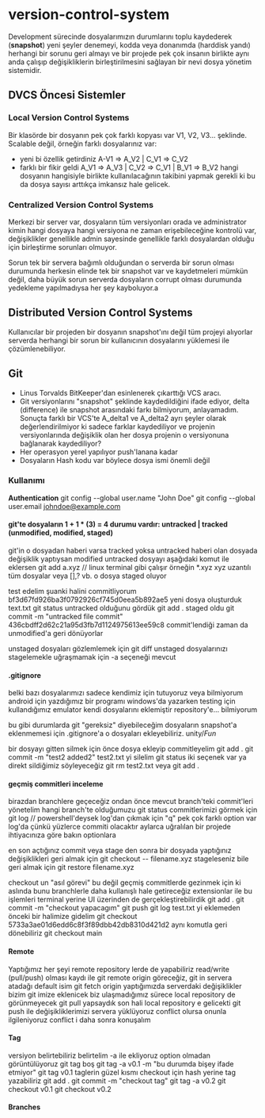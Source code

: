 # version-control-system
Development sürecinde dosyalarımızın durumlarını toplu kaydederek (**snapshot**) yeni şeyler denemeyi, kodda veya donanımda (harddisk yandı) herhangi bir sorunu geri almayı ve bir projede pek çok insanın birlikte aynı anda çalışıp değişikliklerin birleştirilmesini sağlayan bir nevi dosya yönetim sistemidir.

## DVCS Öncesi Sistemler

### Local Version Control Systems
Bir klasörde bir dosyanın pek çok farklı kopyası var V1, V2, V3... şeklinde. Scalable değil, örneğin farklı dosyalarınız var:
* yeni bi özellik getirdiniz    A-V1 => A_V2 | C_V1 => C_V2
* farklı bir fikir geldi        A_V1 => A_V3 | C_V2 => C_V1 | B_V1 => B_V2
hangi dosyanın hangisiyle birlikte kullanılacağının takibini yapmak gerekli ki bu da dosya sayısı arttıkça imkansız hale gelicek.

### Centralized Version Control Systems
Merkezi bir server var, dosyaların tüm versiyonları orada ve administrator kimin hangi dosyaya hangi versiyona ne zaman erişebileceğine kontrolü var, değişiklikler genellikle admin sayesinde genellikle farklı dosyalardan olduğu için birleştirme sorunları olmuyor.

Sorun tek bir servera bağımlı olduğundan o serverda bir sorun olması durumunda herkesin elinde tek bir snapshot var ve kaydetmeleri mümkün değil, daha büyük sorun serverda dosyaların corrupt olması durumunda yedekleme yapılmadıysa her şey kayboluyor.a

## Distributed Version Control Systems
Kullanıcılar bir projeden bir dosyanın snapshot'ını değil tüm projeyi alıyorlar serverda herhangi bir sorun bir kullanıcının dosyalarını yüklemesi ile çözümlenebiliyor.

## Git
- Linus Torvalds BitKeeper'dan esinlenerek çıkarttığı VCS aracı.
- Git versiyonlarını "snapshot" şeklinde kaydedildiğini ifade ediyor, delta (difference) ile snapshot arasındaki farkı bilmiyorum, anlayamadım. Sonuçta farklı bir VCS'te A_delta1 ve A_delta2 ayrı şeyler olarak değerlendirilmiyor ki sadece farklar kaydediliyor ve projenin versiyonlarında değişiklik olan her dosya projenin o versiyonuna bağlanarak kaydediliyor? 
- Her operasyon yerel yapılıyor push'lanana kadar
- Dosyaların Hash kodu var böylece dosya ismi önemli değil

### Kullanımı
**Authentication**
git config --global user.name "John Doe"
git config --global user.email johndoe@example.com

#### git'te dosyaların 1 + 1 * (3) = 4 durumu vardır: untracked | tracked (unmodified, modified, staged)
git'in o dosyadan haberi varsa tracked yoksa untracked
haberi olan dosyada değişiklik yaptıysan modified
untracked dosyayı aşağıdaki komut ile eklersen
    git add a.xyz       // linux terminal gibi çalışır örneğin *.xyz xyz uzantılı tüm dosyalar veya [],? vb.
o dosya staged oluyor

test edelim şuanki halini commitliyorum         bf3d67fd926ba3f0792926cf745d0eea5b892ae5
yeni dosya oluşturduk text.txt
    git status
untracked olduğunu gördük
    git add .
staged oldu
    git commit -m "untracked file commit"       436cbdff2d62c21a95d3fb7d1124975613ee59c8
commit'lendiği zaman da unmodified'a geri dönüyorlar

unstaged dosyaları gözlemlemek için
    git diff
unstaged dosyalarınızı stagelemekle uğraşmamak için -a seçeneği mevcut

#### .gitignore
belki bazı dosyalarımızı sadece kendimiz için tutuyoruz veya bilmiyorum android için yazdığımız bir programı windows'da yazarken testing için kullandığımız emulator kendi dosyalarını eklemiştir repository'e... bilmiyorum

bu gibi durumlarda git "gereksiz" diyebileceğim dosyaların snapshot'a eklenmemesi için .gitignore'a o dosyaları ekleyebiliriz.
    unity/*Fun*

bir dosyayı gitten silmek için önce dosya ekleyip commitleyelim
    git add .
    git commit -m "test2 added2"
test2.txt yi silelim
    git status
iki seçenek var ya direkt sildiğimiz söyleyeceğiz
    git rm test2.txt
veya
    git add .

#### geçmiş commitleri inceleme
birazdan branchlere geçeceğiz ondan önce mevcut branch'teki commit'leri yönetelim
hangi branch'te olduğumuzu
    git status
commitlerimizi görmek için
    git log     // powershell'deysek log'dan çıkmak için "q"
pek çok farklı option var log'da çünkü yüzlerce commiti olacaktır aylarca uğralılan bir projede ihtiyacınıza göre bakın optionlara

en son açtığınız commit veya stage den sonra bir dosyada yaptığınız değişiklikleri geri almak için
    git checkout -- filename.xyz
stageleseniz bile geri almak için
    git restore filename.xyz

checkout un "asıl görevi" bu değil geçmiş commitlerde gezinmek için ki aslında bunu branchlerle daha kullanışlı hale getireceğiz extensionlar ile bu işlemleri terminal yerine UI üzerinden de gerçekleştirebilirdik
    git add .
    git commit -m "checkout yapacagım"
    git push
    git log
test.txt yi eklemeden önceki bir halimize gidelim
    git checkout 5733a3ae01d6edd6c8f3f89dbb42db8310d421d2
aynı komutla geri dönebiliriz
    git checkout main

#### Remote
Yaptığımız her şeyi remote repository lerde de yapabiliriz read/write (pull/push) olması kaydı ile
    git remote
origin göreceğiz, git in servera atadağı default isim
    git fetch origin
yaptığımızda serverdaki değişiklikler bizim git imize eklenicek biz ulaşmadığımız sürece local repository de görünmeyecek
    git pull
yapsaydık son hali local repository e gelicekti
    git push ile değişikliklerimizi servera yüklüyoruz conflict olursa onunla ilgileniyoruz conflict i daha sonra konuşalım

#### Tag
versiyon belirtebiliriz belirtelim -a ile ekliyoruz option olmadan görüntülüyoruz
    git tag
boş
    git tag -a v0.1 -m "bu durumda bişey ifade etmiyor"
    git tag
v0.1
taglerin güzel kısmı checkout için hash yerine tag yazabiliriz
    git add .
    git commit -m "checkout tag"
    git tag -a v0.2
    git checkout v0.1
    git checkout v0.2

#### Branches




